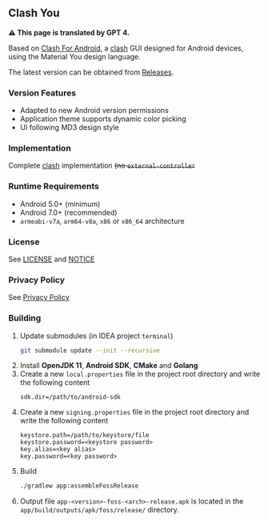 ## Clash You

**⚠ This page is translated by GPT 4.**

Based on [Clash For Android](https://github.com/Kr328/ClashForAndroid), a [clash](https://github.com/Dreamacro/clash) GUI designed for Android devices, using the Material You design language.

The latest version can be obtained from [Releases](https://github.com/Kr328/ClashForAndroid/releases).

### Version Features

- Adapted to new Android version permissions
- Application theme supports dynamic color picking
- UI following MD3 design style

### Implementation

Complete [clash](https://github.com/Dreamacro/clash) implementation ~~(no `external-controller`~~

### Runtime Requirements

- Android 5.0+ (minimum)
- Android 7.0+ (recommended)
- `armeabi-v7a`, `arm64-v8a`, `x86` or `x86_64` architecture

### License

See [LICENSE](./LICENSE) and [NOTICE](./NOTICE)

### Privacy Policy

See [Privacy Policy](./PRIVACY_POLICY.md)

### Building

1. Update submodules (in IDEA project `terminal`)
   ```sh
   git submodule update --init --recursive
   ```
2. Install **OpenJDK 11**, **Android SDK**, **CMake** and **Golang**
3. Create a new `local.properties` file in the project root directory and write the following content
   ```properties
   sdk.dir=/path/to/android-sdk
   ```
4. Create a new `signing.properties` file in the project root directory and write the following content
   ```properties
   keystore.path=/path/to/keystore/file
   keystore.password=<keystore password>
   key.alias=<key alias>
   key.password=<key password>
   ```
5. Build
   ```sh
   ./gradlew app:assembleFossRelease
   ```
6. Output file `app-<version>-foss-<arch>-release.apk` is located in the `app/build/outputs/apk/foss/release/` directory.
